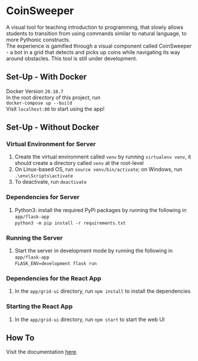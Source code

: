 # CoinSweeper
A visual tool for teaching introduction to programming, that slowly allows students to transition from using commands similar to natural language, to more Pythonic constructs.   
The experience is gamified through a visual component called CoinSweeper - a bot in a grid that detects and picks up coins while navigating its way around obstacles.
This tool is still under development.

## Set-Up - With Docker
Docker Version `20.10.7`  
In the root directory of this project, run  
`docker-compose up --build`  
Visit `localhost:80` to start using the app!

## Set-Up - Without Docker
### Virtual Environment for Server
1. Create the virtual environment called `venv` by running `virtualenv venv`, it should create a directory called `venv` at the root-level
1. On Linux-based OS, run `source venv/bin/activate`; on Windows, run `.\env\Scripts\activate`
2. To deactivate, run `deactivate`
### Dependencies for Server
1. Python3: install the required PyPi packages by running the following in `app/flask-app`  
 `python3 -m pip install -r requirements.txt`
### Running the Server
1. Start the server in development mode by running the following in `app/flask-app`  
`FLASK_ENV=development flask run`
### Dependencies for the React App
1. In the `app/grid-ui` directory, run `npm install` to install the dependencies
### Starting the React App
1. In the `app/grid-ui` directory, run `npm start` to start the web UI

## How To
Visit the documentation [here](https://gem-gerbera-5fd.notion.site/CoinSweeper-316098bf36fc4cef9aeb8ef884a8c2d3).
